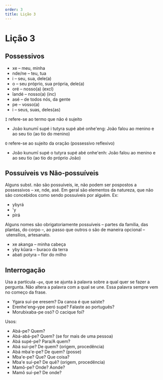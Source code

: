 ```yaml
---
order: 3
title: Lição 3
---
```


# Lição 3

## Possessivos

- xe – meu, minha
- nde/ne – teu, tua
- i – seu, sua, dele(a)
- o – seu próprio, sua própria, dele(a)
- oré – nosso(a) (excl)
- îandé – nosso(a) (inc)
- asé – de todos nós, da gente 
- pe – vosso(a)
- i – seus, suas, deles(as)

`I` refere-se ao termo que não é sujeito
- João kunumī supé i tutyra supé abé onhe'eng: João falou ao menino e ao seu tio (ao tio do menino)

`O` refere-se ao sujeito da oração (possessivo reflexivo)
- João kunumī supé o tutyra supé abé onhe'enh: João falou ao menino e ao seu tio (ao tio do próprio João)

## Possuíveis vs Não-possuíveis

Alguns subst. não são possuíveis, ie, não podem ser pospostos a possessivos – xe, nde, asé. Em geral são elementos da natureza, que não são concebidos como sendo possuíveis por alguém. Ex:
- ybyrá
- 'y
- pirá

Alguns nomes são obrigatoriamente possuíveis – partes da família, das plantas, do corpo –, ao passo que outros o são de maneira opcional – utensílios, artesanato.
- xe akanga – minha cabeça
- yby kûara – buraco da terra
- abati potyra – flor do milho

## Interrogação

Usa a partícula `–pe`, que se ajunta à palavra sobre a qual quer se fazer a pergunta. Não altera a palavra com a qual se une. Essa palavra sempre vem no começo da frase.
- Ygara suí-pe eresem? Da canoa é que saíste?
- Erenhe'eng–ype peró supé? Falaste ao português?
- Morubixaba-pe osó? O cacique foi?

Usos:
- Abá-pe? Quem?
- Abá-abá-pe? Quem? (se for mais de uma pessoa)
- Abá supé-pe? Para/A quem?
- Abá suí-pe? De quem? (origem, procedência)
- Abá mba'e-pe? De quem? (posse)
- Mba'e-pe? Que? Que coisa?
- Mba'e suí-pe? De quê? (origem, procedência)
- Mamõ-pe? Onde? Aonde?
- Mamõ suí-pe? De onde?
